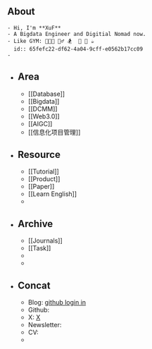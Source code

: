 ## About
	- Hi, I'm **XuF**
	- A Bigdata Engineer and Digitial Nomad now.
	- Like GYM: 🧑🏻‍💻 🚴‍♂️ 🏂  🥦 🎲 ☕️
	  id:: 65fefc22-df62-4a04-9cff-e0562b17cc09
	-
- ## Area
	- [[Database]]
	- [[Bigdata]]
	- [[DCMM]]
	- [[Web3.0]]
	- [[AIGC]]
	- [[信息化项目管理]]
- ## Resource
	- [[Tutorial]]
	- [[Product]]
	- [[Paper]]
	- [[Learn English]]
	-
- ## Archive
	- [[Journals]]
	- [[Task]]
	-
	-
- ## Concat
	- Blog: [github login in](https://github.com/Sherlock-Xpf)
	- Github:
	- X: [X](https://twitter.com/home)
	- Newsletter:
	- CV:
	-